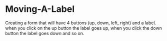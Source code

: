 # Moving-A-Label
Creating a form that will have 4 buttons (up, down, left, right) and a label. when you click on the up button the label goes up, when you click the down button the label goes down and so on.
